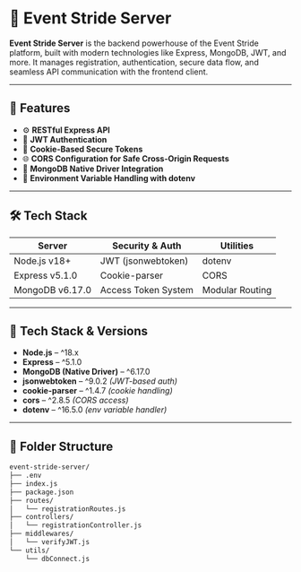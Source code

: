 # 🧠 Event Stride Server

**Event Stride Server** is the backend powerhouse of the Event Stride platform,
built with modern technologies like Express, MongoDB, JWT, and more. It manages
registration, authentication, secure data flow, and seamless API communication
with the frontend client.

---

## 🚀 Features

- ⚙️ **RESTful Express API**
- 🔐 **JWT Authentication**
- 🧾 **Cookie-Based Secure Tokens**
- 🌐 **CORS Configuration for Safe Cross-Origin Requests**
- 🧩 **MongoDB Native Driver Integration**
- 🔧 **Environment Variable Handling with dotenv**

---

## 🛠 Tech Stack

| Server          | Security & Auth     | Utilities       |
| --------------- | ------------------- | --------------- |
| Node.js v18+    | JWT (jsonwebtoken)  | dotenv          |
| Express v5.1.0  | Cookie-parser       | CORS            |
| MongoDB v6.17.0 | Access Token System | Modular Routing |

---

## 🚀 Tech Stack & Versions

- **Node.js** – ^18.x
- **Express** – ^5.1.0
- **MongoDB (Native Driver)** – ^6.17.0
- **jsonwebtoken** – ^9.0.2 _(JWT-based auth)_
- **cookie-parser** – ^1.4.7 _(cookie handling)_
- **cors** – ^2.8.5 _(CORS access)_
- **dotenv** – ^16.5.0 _(env variable handler)_

---

## 📁 Folder Structure

```bash
event-stride-server/
├── .env
├── index.js
├── package.json
├── routes/
│   └── registrationRoutes.js
├── controllers/
│   └── registrationController.js
├── middlewares/
│   └── verifyJWT.js
└── utils/
    └── dbConnect.js
```
